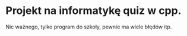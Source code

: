 # Projekt na informatykę quiz w cpp.
Nic ważnego, tylko program do szkoły, pewnie ma wiele błędów itp.
